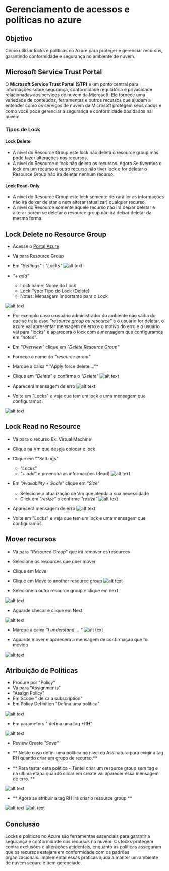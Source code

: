 # Gerenciamento de acessos e politicas no azure

## Objetivo
Como utilizar locks e políticas no Azure para proteger e gerenciar recursos, garantindo conformidade e segurança no ambiente de nuvem.

## Microsoft Service Trust Portal

O **Microsoft Service Trust Portal (STP)** é um ponto central para informações sobre segurança, conformidade regulatória e privacidade relacionadas aos serviços de nuvem da Microsoft. Ele fornece uma variedade de conteúdos, ferramentas e outros recursos que ajudam a entender como os serviços de nuvem da Microsoft protegem seus dados e como você pode gerenciar a segurança e conformidade dos dados na nuvem.

### Tipos de Lock 

#### Lock Delete
  - A nivel do Resource Group este lock não deleta o resource group mas pode fazer alterações nos recursos. 
  - A nivel do Resource o lock não deleta os recursos. Agora Se tivermos o lock em um recurso e outro recurso não tiver lock e for deletar o Resource Group não irá deletar nenhum recurso.
#### Lock Read-Only 
  - A nivel do Resource Group este lock somente deixará ler as informações não irá deixar deletar e nem alterar (atualizar) qualquer recurso. 
  - A nivel do Resource somente aquele recurso não irá deixar deletar e alterar porém se deletar o resource group não irá deixar deletar da mesma forma.

## Lock Delete no Resource Group 

- Acesse o [Portal Azure]()
- Vá para Resource Group 
- Em *"Settings"* : *"Locks"*
![alt text](https://github.com/clouder-km/Challenge-Azure-Dio/blob/main/image/LOCK.PNG)

- *"+ add"*
  - Lock name: Nome do Lock
  - Lock Type: Tipo do Lock (Delete)
  - Notes: Mensagem importante para o Lock 

![alt text](https://github.com/clouder-km/Challenge-Azure-Dio/blob/main/image/LOCK2.PNG)

- Por exemplo caso o usuário administrador do ambiente não saiba do que se trata esse *"resource group ou resource"* e o usuário for deletar,  o azure vai apresentar mensagem de erro e o motivo do erro e o usuário vai para "locks" e aparecerá o lock com a mensagem que configuramos em *"notes"*.

- Em *"Overview"* clique em *"Delete Resource Group"* 
- Forneça o nome do *"resource group"*
- Marque a caixa * "Apply force delete ..."*
- Clique em *"Delete"* e confirme o *"Delete"*
 ![alt text](https://github.com/clouder-km/Challenge-Azure-Dio/blob/main/image/LOCK5.PNG)

- Aparecerá mensagem de erro
![alt text](https://github.com/clouder-km/Challenge-Azure-Dio/blob/main/image/LOCK6.PNG)

- Volte em "Locks" e veja que tem um lock e uma mensagem que configuramos.

![alt text](https://github.com/clouder-km/Challenge-Azure-Dio/blob/main/image/LOCK3.PNG)


## Lock Read no Resource

- Vá para o recurso Ex: Virtual Machine
- Clique na Vm que deseja colocar o lock
- Clique em *"Settings" 
   - *"Locks"*
   - *"+ add"* e preencha as informações (Read)
   ![alt text](https://github.com/clouder-km/Challenge-Azure-Dio/blob/main/image/LOCKREAD.PNG)

- Em *"Availability + Scale"* clique em *"Size"*
  - Selecione a atualização de Vm que atenda a sua necessidade
  - Click em *"resize"* e confirme *"resize"*
  ![alt text](https://github.com/clouder-km/Challenge-Azure-Dio/blob/main/image/LOCKREAD2.PNG)

- Aparecerá mensagem de erro
![alt text](https://github.com/clouder-km/Challenge-Azure-Dio/blob/main/image/LOCKREAD3.PNG)

- Volte em "Locks" e veja que tem um lock e uma mensagem que configuramos.

## Mover recursos

- Vá para *"Resource Group*" que irá remover os resources
- Selecione os resources que quer mover
- Clique em Move
- Clique em Move to another resource group
![alt text](https://github.com/clouder-km/Challenge-Azure-Dio/blob/main/image/MOVE1.PNG)

- Selecione o outro resource group e clique em next

![alt text](https://github.com/clouder-km/Challenge-Azure-Dio/blob/main/image/MOVE2.PNG)

- Aguarde checar e clique em Next

![alt text](https://github.com/clouder-km/Challenge-Azure-Dio/blob/main/image/MOVE3.PNG)

- Marque a caixa *"I understand ... "*
![alt text](https://github.com/clouder-km/Challenge-Azure-Dio/blob/main/image/move4.PNG)

- Aguarde mover e aparecerá a mensagem de confirmação que foi movido

![alt text](https://github.com/clouder-km/Challenge-Azure-Dio/blob/main/image/move5.PNG)

## Atribuição de Politicas

- Procure por "Policy" 
- Vá para "Assignments"
- "Assign Policy"
- Em Scope " deixa a subscription"
- Em Policy Definition "Defina uma politica"

![alt text](https://github.com/clouder-km/Challenge-Azure-Dio/blob/main/image/policy1.PNG)

- Em parameters " defina uma tag *RH" 

![alt text](https://github.com/clouder-km/Challenge-Azure-Dio/blob/main/image/POLICY2.PNG)

- Review Create *"Save"*

- ** Neste caso defini uma politica no nivel da Assinatura para exigir a tag RH quando criar um grupo de recurso.**
- ** Para testar esta politica - Tentei criar um resource group sem tag e na ultima etapa quando clicar em create vai aparecer essa mensagem de erro. **

![alt text](https://github.com/clouder-km/Challenge-Azure-Dio/blob/main/image/POLICY3.PNG)

- ** Agora se atribuir a tag RH irá criar o resource group **

![alt text](https://github.com/clouder-km/Challenge-Azure-Dio/blob/main/image/pOLICY4.PNG)
![alt text](https://github.com/clouder-km/Challenge-Azure-Dio/blob/main/image/POLICY5.PNG) 

## Conclusão

Locks e políticas no Azure são ferramentas essenciais para garantir a segurança e conformidade dos recursos na nuvem. Os locks protegem contra exclusões e alterações acidentais, enquanto as políticas asseguram que os recursos estejam em conformidade com os padrões organizacionais. Implementar essas práticas ajuda a manter um ambiente de nuvem seguro e bem gerenciado.
